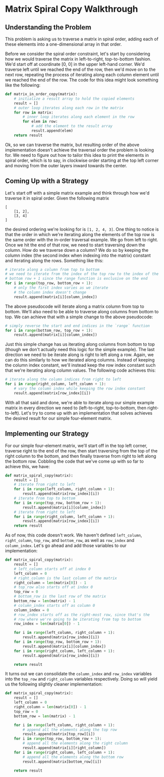 # Matrix Spiral Copy Walkthrough

## Understanding the Problem

This problem is asking us to traverse a matrix in spiral order, adding each of
these elements into a one-dimensional array in that order. 

Before we consider the spiral order constraint, let's start by considering how
we would traverse the matrix in left-to-right, top-to-bottom fashion. We'd start
off at coordinate [0, 0] in the upper left-hand corner. We'd traverse left until
we reached the end of the row, then we'd move on to the next row, repeating the
process of iterating along each column element until we reached the end of the
row. The code for this idea might look something like the following:

```python
def matrix_in_order_copy(matrix):
    # initialize a result array to hold the copied elements
    result = []
    # outer loop iterates along each row in the matrix
    for row in matrix:
        # inner loop iterates along each element in the row
        for elem in row:
            # add the element to the result array
            result.append(elem)
    return result
```

Ok, so we can traverse the matrix, but resulting order of the above
implementation doesn't achieve the traversal order the problem is looking for.
We need to figure out how to tailor this idea to print the elements in spiral
order, which is to say, in clockwise order starting at the top left corner and
moving from the outer layers inward towards the center. 

## Coming Up with a Strategy

Let's start off with a simple matrix example and think through how we'd traverse
it in spiral order. Given the following matrix

```
[
    [1, 2],
    [3, 4]
]
```

the desired ordering we're looking for is `[1, 2, 4, 3]`. One thing to notice is
that the order in which we're iterating along the elements of the top row is the
same order with the in-order traversal example. We go from left to right. Once
we hit the end of that row, we need to start traversing down the column. How do
we traverse down a column? We do so by keeping the column index (the second
index when indexing into the matrix) constant and iterating along the rows.
Something like this:

```python
# iterate along a column from top to bottom
# we need to iterate from the index of the top row to the index of the 
# bottom row + 1 since the range function is exclusive on the end 
for i in range(top_row, bottom_row + 1):
    # only the first index varies as we iterate
    # the column index doesn't change 
    result.append(matrix[i][column_index])
```

The above pseudocode will iterate along a matrix column from top to bottom.
We'll also need to be able to traverse along columns from bottom to top. We can
achieve that with a simple change to the above pseudocode:

```python
# simply reverse the start and end indices in the `range` function
for i in range(bottom_row, top_row + 1):
    result.append(matrix[i][column_index])
```

Just this simple change has us iterating along columns from bottom to top
(though we don't actually need this logic for the simple example). The last
direction we need to be iterate along is right to left along a row. Again, we
can do this similarly to how we iterated along columns. Instead of keeping the
column index constant, we'll instead keep the row index constant such that we're
iterating along column values. The following code achieves this:

```python
# iterate along the column indices from right to left
for i in range(right_column, left_column + 1):
    # vary the column index while keeping the row index constant
    result.append(matrix[row_index][i])
```

With all that said and done, we're able to iterate along our simple example
matrix in every direction we need to (left-to-right, top-to-bottom, then
right-to-left). Let's try to come up with an implementation that solves achieves
the desired result for our simple four-element matrix.

## Implementing our Strategy

For our simple four-element matrix, we'll start off in the top left corner,
traverse right to the end of the row, then start traversing from the top of the
right column to the bottom, and then finally traverse from right to left along
the bottom row. Cobbling the code that we've come up with so far to achieve
this, we have:

```python
def matrix_spiral_copy(matrix):
    result = []
    # iterate from right to left
    for i in range(left_column, right_column + 1):
        result.append(matrix[row_index][i])
    # iterate from top to bottom
    for i in range(top_row, bottom_row + 1):
        result.append(matrix[i][column_index])
    # iterate from right to left
    for i in range(right_column, left_column + 1):
        result.append(matrix[row_index][i])
    return result
```

As of now, this code doesn't work. We haven't defined `left_column`,
`right_column`, `top_row`, and `bottom_row`, as well as `row_index` and
`column_index`. Let's go ahead and add those variables to our implementation:

```python
def matrix_spiral_copy(matrix):
    result = []
    # left_column starts off at index 0
    left_column = 0
    # right_column is the last column of the matrix
    right_column = len(matrix[0]) - 1
    # top_row also starts off at index 0
    top_row = 0
    # bottom_row is the last row of the matrix
    bottom_row = len(matrix) - 1
    # column_index starts off as column 0
    column_index = 0
    # row_index starts off as the right-most row, since that's the
    # row where we're going to be iterating from top to bottom
    row_index = len(matrix[0]) - 1 

    for i in range(left_column, right_column + 1):
        result.append(matrix[row_index][i])
    for i in range(top_row, bottom_row + 1):
        result.append(matrix[i][column_index])
    for i in range(right_column, left_column + 1):
        result.append(matrix[row_index][i])

    return result
```

It turns out we can consolidate the `column_index` and `row_index` variables
into the `top_row` and `right_column` variables respectively. Doing so will
yield us the following slightly cleaner implementation:

```python
def matrix_spiral_copy(matrix):
    result = []
    left_column = 0
    right_column = len(matrix[0]) - 1
    top_row = 0
    bottom_row = len(matrix) - 1

    for i in range(left_column, right_column + 1):
        # append all the elements along the top row
        result.append(matrix[top_row][i])
    for i in range(top_row, bottom_row + 1):
        # append all the elements along the right column
        result.append(matrix[i][right_column])
    for i in range(right_column, left_column + 1):
        # append all the elements along the bottom row
        result.append(matrix[bottom_row][i])

    return result
```


